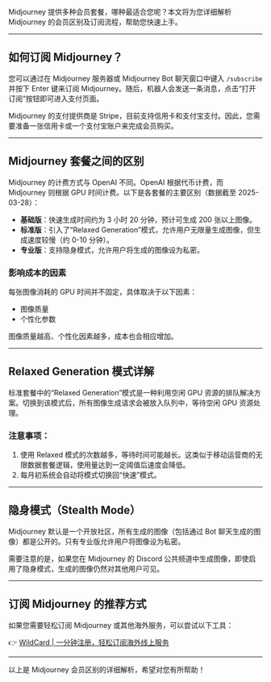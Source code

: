 Midjourney 提供多种会员套餐，哪种最适合您呢？本文将为您详细解析 Midjourney 的会员区别及订阅流程，帮助您快速上手。

---

## 如何订阅 Midjourney？

您可以通过在 Midjourney 服务器或 Midjourney Bot 聊天窗口中键入 `/subscribe` 并按下 Enter 键来订阅 Midjourney。随后，机器人会发送一条消息，点击“打开订阅”按钮即可进入支付页面。

Midjourney 的支付提供商是 Stripe，目前支持信用卡和支付宝支付。因此，您需要准备一张信用卡或一个支付宝账户来完成会员购买。

---

## Midjourney 套餐之间的区别

Midjourney 的计费方式与 OpenAI 不同。OpenAI 根据代币计费，而 Midjourney 则根据 GPU 时间计费。以下是各套餐的主要区别（数据截至 2025-03-28）：

- **基础版**：快速生成时间约为 3 小时 20 分钟，预计可生成 200 张以上图像。
- **标准版**：引入了“Relaxed Generation”模式，允许用户无限量生成图像，但生成速度较慢（约 0-10 分钟）。
- **专业版**：支持隐身模式，允许用户将生成的图像设为私密。

### 影响成本的因素

每张图像消耗的 GPU 时间并不固定，具体取决于以下因素：
- 图像质量
- 个性化参数

图像质量越高、个性化因素越多，成本也会相应增加。

---

## Relaxed Generation 模式详解

标准套餐中的“Relaxed Generation”模式是一种利用空闲 GPU 资源的排队解决方案。切换到该模式后，所有图像生成请求会被放入队列中，等待空闲 GPU 资源处理。

### 注意事项：
1. 使用 Relaxed 模式的次数越多，等待时间可能越长。这类似于移动运营商的无限数据套餐逻辑，使用量达到一定阈值后速度会降低。
2. 每月初系统会自动将模式切换回“快速”模式。

---

## 隐身模式（Stealth Mode）

Midjourney 默认是一个开放社区，所有生成的图像（包括通过 Bot 聊天生成的图像）都是公开的。只有专业版允许用户将图像设为私密。

需要注意的是，如果您在 Midjourney 的 Discord 公共频道中生成图像，即使启用了隐身模式，生成的图像仍然对其他用户可见。

---

## 订阅 Midjourney 的推荐方式

如果您需要轻松订阅 Midjourney 或其他海外服务，可以尝试以下工具：

👉 [WildCard | 一分钟注册，轻松订阅海外线上服务](https://bit.ly/bewildcard)

---

以上是 Midjourney 会员区别的详细解析，希望对您有所帮助！